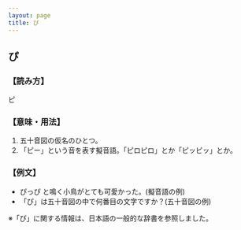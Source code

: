 ```yaml
---
layout: page
title: ぴ
---
```

## ぴ

### 【読み方】
ピ

### 【意味・用法】
1. 五十音図の仮名のひとつ。
2. 「ピー」という音を表す擬音語。「ピロピロ」とか「ピッピッ」とか。

### 【例文】
- ぴっぴ と鳴く小鳥がとても可愛かった。(擬音語の例)
- 「ぴ」は五十音図の中で何番目の文字ですか？(五十音図の例)

※「ぴ」に関する情報は、日本語の一般的な辞書を参照しました。